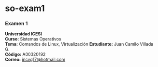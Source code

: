 # so-exam1
### Examen 1
**Universidad ICESI**  
**Curso:** Sistemas Operativos  
**Tema:** Comandos de Linux, Virtualización
**Estudiante:** Juan Camilo Villada G.  
**Código:** A00320192  
**Correo:** jncvg17@hotmail.com
